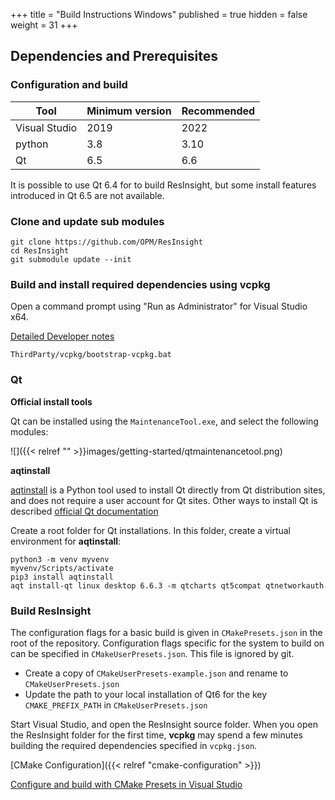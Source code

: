 +++
title = "Build Instructions Windows"
published = true
hidden = false
weight = 31
+++

## Dependencies and Prerequisites

### Configuration and build

| Tool                    | Minimum version  | Recommended |
|-------------------------|------------------|-------------|
| Visual Studio           | 2019             | 2022        |
| python 				  | 3.8              | 3.10        |
| Qt 	    			  | 6.5              | 6.6         |

It is possible to use Qt 6.4 for to build ResInsight, but some install features introduced in Qt 6.5 are not available.

### Clone and update sub modules

	git clone https://github.com/OPM/ResInsight
    cd ResInsight
    git submodule update --init

### Build and install required dependencies using vcpkg 
Open a command prompt using "Run as Administrator" for Visual Studio x64.

[Detailed Developer notes](https://ceetronsolutions.github.io/resinsight-system-doc/editor/vcpkg)

    ThirdParty/vcpkg/bootstrap-vcpkg.bat

### Qt

**Official install tools**

Qt can be installed using the `MaintenanceTool.exe`, and select the following modules:

![]({{< relref "" >}}images/getting-started/qtmaintenancetool.png)

**aqtinstall**

[aqtinstall](https://github.com/miurahr/aqtinstall) is a Python tool used to install Qt directly from Qt distribution sites, and does not require a user account for Qt sites. Other ways to install Qt is described [official Qt documentation](https://www.qt.io/download-qt-installer-oss)

Create a root folder for Qt installations. In this folder, create a virtual environment for **aqtinstall**:

    python3 -m venv myvenv
    myvenv/Scripts/activate
    pip3 install aqtinstall
    aqt install-qt linux desktop 6.6.3 -m qtcharts qt5compat qtnetworkauth
   

### Build ResInsight

The configuration flags for a basic build is given in `CMakePresets.json` in the root of the repository. Configuration flags specific for the system to build on can be specified in `CMakeUserPresets.json`. This file is ignored by git.

- Create a copy of `CMakeUserPresets-example.json` and rename to `CMakeUserPresets.json`
- Update the path to your local installation of Qt6 for the key `CMAKE_PREFIX_PATH` in `CMakeUserPresets.json`

Start Visual Studio, and open the ResInsight source folder. When you open the ResInsight folder for the first time, **vcpkg** may spend a few minutes building the required dependencies specified in `vcpkg.json`.

[CMake Configuration]({{< relref "cmake-configuration" >}})

[Configure and build with CMake Presets in Visual Studio](https://learn.microsoft.com/en-us/cpp/build/cmake-presets-vs?view=msvc-170)